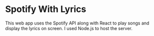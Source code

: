 # Spotify With Lyrics

This web app uses the Spotify API along with React to play songs and display the lyrics on screen. I used Node.js to host the server.

